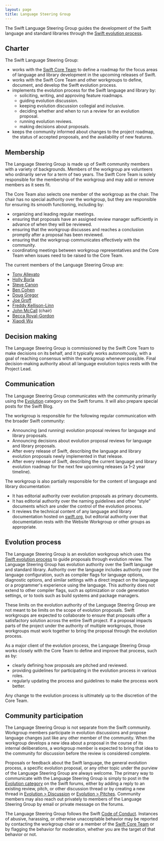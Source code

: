 ```yaml
---
layout: page
title: Language Steering Group
---
```


The Swift Language Steering Group guides the development of the Swift language and standard libraries through the [Swift evolution process](https://github.com/swiftlang/swift-evolution/blob/main/process.md).

## Charter

The Swift Language Steering Group:
* works with the [Swift Core Team](/community/#community-structure) to define a roadmap for the focus areas of language and library development in the upcoming releases of Swift.
* works with the Swift Core Team and other workgroups to define, document, and develop the Swift evolution process.
* implements the evolution process for the Swift language and library by:
  * soliciting, writing, and approving feature roadmaps.
  * guiding evolution discussion.
  * keeping evolution discussion collegial and inclusive.
  * deciding whether and when to run a review for an evolution proposal.
  * running evolution reviews.
  * making decisions about proposals.
* keeps the community informed about changes to the project roadmap, the status of accepted proposals, and the availability of new features.

## Membership

The Language Steering Group is made up of Swift community members with a variety of backgrounds. Members of the workgroup are volunteers who ordinarily serve for a term of two years. The Swift Core Team is solely responsible for the membership of the workgroup and may add or remove members as it sees fit.

The Core Team also selects one member of the workgroup as the chair. The chair has no special authority over the workgroup, but they are responsible for ensuring its smooth functioning, including by:

* organizing and leading regular meetings.
* ensuring that proposals have an assigned review manager sufficiently in advance of when they will be reviewed.
* ensuring that the workgroup discusses and reaches a conclusion promptly after a proposal has been reviewed.
* ensuring that the workgroup communicates effectively with the community.
* coordinating meetings between workgroup representatives and the Core Team when issues need to be raised to the Core Team.

The current members of the Language Steering Group are:

* [Tony Allevato](https://github.com/allevato/)
* [Holly Borla](https://github.com/hborla/)
* [Steve Canon](https://github.com/stephentyrone/)
* [Ben Cohen](https://github.com/airspeedswift/)
* [Doug Gregor](https://github.com/DougGregor/)
* [Joe Groff](https://github.com/jckarter/)
* [Freddy Kellison-Linn](https://github.com/Jumhyn/)
* [John McCall](https://github.com/rjmccall/) (chair)
* [Becca Royal-Gordon](https://github.com/beccadax/)
* [Xiaodi Wu](https://github.com/xwu/)

## Decision making

The Language Steering Group is commissioned by the Swift Core Team to make decisions on its behalf, and it typically works autonomously, with a goal of reaching consensus within the workgroup whenever possible. Final decision-making authority about all language evolution topics rests with the Project Lead.

## Communication

The Language Steering Group communicates with the community primarily using the [Evolution](https://forums.swift.org/c/evolution) category on the Swift forums. It will also prepare special posts for the Swift Blog.

The workgroup is responsible for the following regular communication with the broader Swift community:

* Announcing (and running) evolution proposal reviews for language and library proposals.
* Announcing decisions about evolution proposal reviews for language and library proposals.
* After every release of Swift, describing the language and library evolution proposals newly implemented in that release.
* After every release of Swift, describing the current language and library evolution roadmap for the next few upcoming releases (a 1–2 year timeline).

The workgroup is also partially responsible for the content of language and library documentation:

* It has editorial authority over evolution proposals as primary documents.
* It has editorial authority over the naming guidelines and other “style” documents which are under the control of the evolution process.
* It reviews the technical content of any language and library documentation hosted on [swift.org](http://swift.org/), but editorial authority over that documentation rests with the Website Workgroup or other groups as appropriate.

## Evolution process

The Language Steering Group is an evolution workgroup which uses the [Swift evolution process](https://github.com/swiftlang/swift-evolution/blob/main/process.md) to guide proposals through evolution review. The Language Steering Group has evolution authority over the Swift language and standard library. Authority over the language includes authority over the language configuration, such as compiler flags for language options, diagnostic options, and similar settings with a direct impact on the language or a programmer's experience using the language. This authority does not extend to other compiler flags, such as optimization or code generation settings, or to tools such as build systems and package managers.

These limits on the evolution authority of the Language Steering Group are not meant to be limits on the scope of evolution proposals. Swift workgroups are expected to collaborate to ensure that proposals offer a satisfactory solution across the entire Swift project. If a proposal impacts parts of the project under the authority of multiple workgroups, those workgroups must work together to bring the proposal through the evolution process.

As a major client of the evolution process, the Language Steering Group works closely with the Core Team to define and improve that process, such as by:

* clearly defining how proposals are pitched and reviewed.
* providing guidelines for participating in the evolution process in various roles.
* regularly updating the process and guidelines to make the process work better.

Any change to the evolution process is ultimately up to the discretion of the Core Team.

## Community participation

The Language Steering Group is not separate from the Swift community. Workgroup members participate in evolution discussions and propose language changes just like any other member of the community. When the workgroup develops a new idea about a proposal in the course of its internal deliberations, a workgroup member is expected to bring that idea to the community for discussion before the review is considered complete.

Proposals or feedback about the Swift language, the general evolution process, a specific evolution proposal, or any other topic under the purview of the Language Steering Group are always welcome. The primary way to communicate with the Language Steering Group is simply to post in the [Evolution category](https://forums.swift.org/c/evolution/) on the Swift forums, either by adding a reply to an existing review, pitch, or other discussion thread or by creating a new thread in [Evolution > Discussion](https://forums.swift.org/c/evolution/discuss) or [Evolution > Pitches](https://forums.swift.org/c/evolution/pitches). Community members may also reach out privately to members of the Language Steering Group by email or private message on the forums.

The Language Steering Group follows the Swift [Code of Conduct](/code-of-conduct/). Instances of abusive, harassing, or otherwise unacceptable behavior may be reported by contacting the workgroup chair or a member of the [Swift Core Team](/community/#community-structure) or by flagging the behavior for moderation, whether you are the target of that behavior or not.
